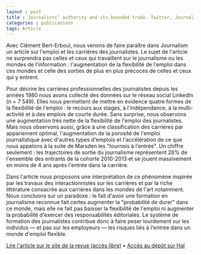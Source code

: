 ```yaml
---
layout : post
title : Journalists’ authority and its bounded trade. Twitter, Journalists, and Boundary Work in Contemporary France’s Music Scene
categories : publications
tags: Article
---
```


Avec Clément Bert-Erboul, nous venons de faire paraître dans Journalism un article sur l'emploi et les carrières des journalistes. Le sujet de l'article ne surprendra pas celles et ceux qui travaillent sur le journalisme ou les mondes de l'information : l'augmentation de la flexibilité de l'emploi dans ces mondes et celle des sorties de plus en plus précoces de celles et ceux qui y entrent.

Pour décrire les carrières professionnelles des journalistes depuis les années 1980 nous avons collecté des données sur le réseau social LinkedIn (n = 7 549). Elles nous permettent de mettre en évidence quatre formes de la flexibilité de l'emploi : le recours aux stages, à l'indépendance, à la multi-activité et à des emplois de courte durée. Sans surprise, nous observons une augmentation très nette de la flexibilité de l'emploi des journalistes. Mais nous observons aussi, grâce à une classification des carrières par appariement optimal, l'augmentation de la porosité de l'emploi journalistique avec d'autres types d'emplois et l'accélération de ce que nous appelons à la suite de Marsden les "tournois à l'entrée". Un chiffre seulement : les trajectoires de sortie du journalisme représentent 28% de l'ensemble des entrants de la cohorte 2010-2013 et se jouent massivement en moins de 4 ans après l'entrée dans la carrière.

Dans l'article nous proposons une interprétation de ce phénomène inspirée par les travaux des interactionnistes sur les carrières et par la riche littérature consacrée aux carrières dans les mondes de l'art notamment. Nous concluons sur un paradoxe : le fait d'avoir une formation en journalisme reconnue fait certes augmenter la "probabilité de durer" dans ce monde, mais elle ne fait pas baisser la flexibilité de l'emploi ni augmenter la probabilité d'exercer des responsabilités éditoriales. Le système de formation des journalistes contribue donc à faire peser lourdement sur les individus — et pas sur les employeurs — les risques liés à l'entrée dans un monde d'emploi flexible.

[Lire l'article sur le site de la revue (accès libre)](https://doi.org/10.1177/14648849241255941) • [Accès au dépôt sur Hal](https://hal.science/hal-04637367)

<object data="https://hal.science/hal-04637367v1/file/Social_networks_and_the_trading_of_journalistic_authority_post-print.pdf" height = "1200" width = "900" type='application/pdf'></object>

